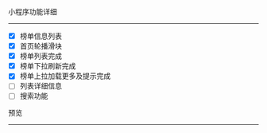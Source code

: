 小程序功能详细

---

- [x] 榜单信息列表
- [x] 首页轮播滑块
- [x] 榜单列表完成
- [x] 榜单下拉刷新完成
- [x] 榜单上拉加载更多及提示完成
- [ ] 列表详细信息
- [ ] 搜索功能

预览

---

